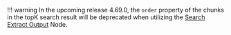 !!! warning
    In the upcoming release 4.69.0, the `order` property of the chunks in the topK search result will be deprecated when utilizing the [Search Extract Output](https://docs.cognigy.com/ai/nodes/other-nodes/search-extract-output/) Node.

